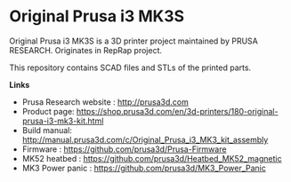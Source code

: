 # Original Prusa i3 MK3S


Original Prusa i3 MK3S is a 3D printer project maintained by PRUSA RESEARCH.
Originates in RepRap project.

This repository contains SCAD files and STLs of the printed parts.

**Links**

 * Prusa Research website : http://prusa3d.com
 * Product page: https://shop.prusa3d.com/en/3d-printers/180-original-prusa-i3-mk3-kit.html
 * Build manual: http://manual.prusa3d.com/c/Original_Prusa_i3_MK3_kit_assembly
 * Firmware : https://github.com/prusa3d/Prusa-Firmware
 * MK52 heatbed : https://github.com/prusa3d/Heatbed_MK52_magnetic
 * MK3 Power panic : https://github.com/prusa3d/MK3_Power_Panic
 
